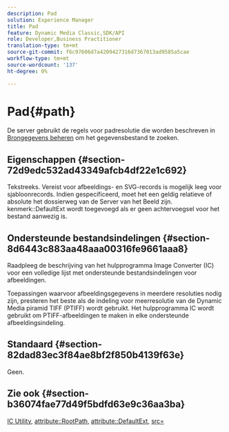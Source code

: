 ```yaml
---
description: Pad
solution: Experience Manager
title: Pad
feature: Dynamic Media Classic,SDK/API
role: Developer,Business Practitioner
translation-type: tm+mt
source-git-commit: f6c97606d7a4209427316d7367013ad9585a5cae
workflow-type: tm+mt
source-wordcount: '137'
ht-degree: 0%

---
```



# Pad{#path}

De server gebruikt de regels voor padresolutie die worden beschreven in [Brongegevens beheren](../../../../../../is-api/image-serving-api-ref/c-configuration-and-administration/c-configuration-and-administration.md#concept-1ec4d9f0e58a430cae045761f1ff9173) om het gegevensbestand te zoeken.

## Eigenschappen {#section-72d9edc532ad43349afcb4df22e1c692}

Tekstreeks. Vereist voor afbeeldings- en SVG-records is mogelijk leeg voor sjabloonrecords. Indien gespecificeerd, moet het een geldig relatieve of absolute het dossierweg van de Server van het Beeld zijn. kenmerk::DefaultExt wordt toegevoegd als er geen achtervoegsel voor het bestand aanwezig is.

## Ondersteunde bestandsindelingen {#section-8d6443c883aa48aaa00316fe9661aaa8}

Raadpleeg de beschrijving van het hulpprogramma Image Converter (IC) voor een volledige lijst met ondersteunde bestandsindelingen voor afbeeldingen.

Toepassingen waarvoor afbeeldingsgegevens in meerdere resoluties nodig zijn, presteren het beste als de indeling voor meerresolutie van de Dynamic Media piramid TIFF (PTIFF) wordt gebruikt. Het hulpprogramma IC wordt gebruikt om PTIFF-afbeeldingen te maken in elke ondersteunde afbeeldingsindeling.

## Standaard {#section-82dad83ec3f84ae8bf2f850b4139f63e}

Geen.

## Zie ook {#section-b36074fae77d49f5bdfd63e9c36aa3ba}

[IC Utility](../../../../../../is-api/is-utils/utilities/r-ic.md#reference-de9f43c63a8f48f1a755ff1760af8b7b),  [attribute::RootPath](../../../../../../is-api/image-catalog/image-serving-api-ref/c-image-catalog-reference/c-attributes-reference/r-rootpath.md#reference-17d57e5967be403b8408fa7214017494),  [attribute::DefaultExt](../../../../../../is-api/image-catalog/image-serving-api-ref/c-image-catalog-reference/c-attributes-reference/r-defaultext.md#reference-1b96c71a253049ddaeae09892d3484a0),  [src=](../../../../../../is-api/http-ref/image-serving-api-ref/c-http-protocol-reference/c-command-reference/r-src.md#reference-f6506637778c4c69bf106a7924a91ab1)
